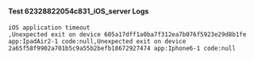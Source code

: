 #### Test 62328822054c831_iOS_server Logs


```
iOS application timeout
,Unexpected exit on device 605a17dff1a0ba7f312ea7b076f5923e29d8b1fe app:IpadAir2-1 code:null,Unexpected exit on device 2a65f58f9902a701b5c9a55b2befb18672927474 app:Iphone6-1 code:null
```
